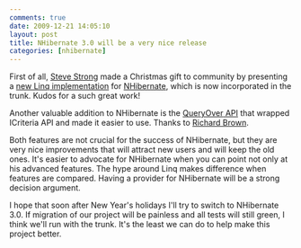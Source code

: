 ```yaml
---
comments: true
date: 2009-12-21 14:05:10
layout: post
title: NHibernate 3.0 will be a very nice release
categories: [nhibernate]
---
```


First of all, [Steve Strong](http://blogs.imeta.co.uk/sstrong/Default.aspx) made a Christmas gift to community by presenting a [new Linq implementation](http://nhforge.org/blogs/nhibernate/archive/2009/12/17/linq-to-nhibernate-progress-report-a-christmas-gift.aspx) for [NHibernate](http://nhforge.org/), which is now incorporated in the trunk. Kudos for a such great work!

Another valuable addition to NHibernate is the [QueryOver<T> API](http://nhforge.org/blogs/nhibernate/archive/2009/12/17/queryover-in-nh-3-0.aspx) that wrapped ICriteria API and made it easier to use. Thanks to [Richard Brown](http://broloco.blogspot.com/).

Both features are not crucial for the success of NHibernate, but they are very nice improvements that will attract new users and will keep the old ones. It's easier to advocate for NHibernate when you can point not only at his advanced features. The hype around Linq makes difference when features are compared. Having a provider for NHibernate will be a strong decision argument.

I hope that soon after New Year's holidays I'll try to switch to NHibernate 3.0. If migration of our project will be painless and all tests will still green, I think we'll run with the trunk. It's the least we can do to help make this project better.
